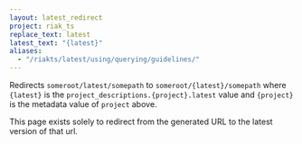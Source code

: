 ```yaml
---
layout: latest_redirect
project: riak_ts
replace_text: latest
latest_text: "{latest}"
aliases:
  - "/riakts/latest/using/querying/guidelines/"
---
```


Redirects `someroot/latest/somepath` to `someroot/{latest}/somepath` 
where `{latest}` is the `project_descriptions.{project}.latest` value
and `{project}` is the metadata value of `project` above.

This page exists solely to redirect from the generated URL to the latest version of
that url.




